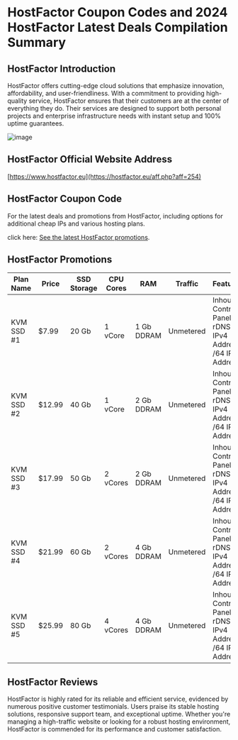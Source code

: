 # HostFactor Coupon Codes and 2024 HostFactor Latest Deals Compilation Summary

## HostFactor Introduction
HostFactor offers cutting-edge cloud solutions that emphasize innovation, affordability, and user-friendliness. With a commitment to providing high-quality service, HostFactor ensures that their customers are at the center of everything they do. Their services are designed to support both personal projects and enterprise infrastructure needs with instant setup and 100% uptime guarantees.

![image](https://github.com/bffcllns/HostFactor/assets/167731911/6ca57178-b5fb-42e0-88dd-516d540a6ce5)

## HostFactor Official Website Address
[https://www.hostfactor.eu](https://hostfactor.eu/aff.php?aff=254)

## HostFactor Coupon Code
For the latest deals and promotions from HostFactor, including options for additional cheap IPs and various hosting plans.

click here: [See the latest HostFactor promotions](https://hostfactor.eu/aff.php?aff=254).

## HostFactor Promotions

| Plan Name | Price | SSD Storage | CPU Cores | RAM | Traffic | Features |
|-----------|-------|-------------|-----------|-----|---------|----------|
| KVM SSD #1 | $7.99 | 20 Gb | 1 vCore | 1 Gb DDRAM | Unmetered | Inhouse Control Panel, rDNS, 1 IPv4 Address, /64 IPv6 Address |
| KVM SSD #2 | $12.99 | 40 Gb | 1 vCore | 2 Gb DDRAM | Unmetered | Inhouse Control Panel, rDNS, 1 IPv4 Address, /64 IPv6 Address |
| KVM SSD #3 | $17.99 | 50 Gb | 2 vCores | 2 Gb DDRAM | Unmetered | Inhouse Control Panel, rDNS, 1 IPv4 Address, /64 IPv6 Address |
| KVM SSD #4 | $21.99 | 60 Gb | 2 vCores | 4 Gb DDRAM | Unmetered | Inhouse Control Panel, rDNS, 1 IPv4 Address, /64 IPv6 Address |
| KVM SSD #5 | $25.99 | 80 Gb | 4 vCores | 4 Gb DDRAM | Unmetered | Inhouse Control Panel, rDNS, 1 IPv4 Address, /64 IPv6 Address |

## HostFactor Reviews
HostFactor is highly rated for its reliable and efficient service, evidenced by numerous positive customer testimonials. Users praise its stable hosting solutions, responsive support team, and exceptional uptime. Whether you're managing a high-traffic website or looking for a robust hosting environment, HostFactor is commended for its performance and customer satisfaction.
